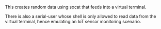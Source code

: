 This creates random data using socat that feeds into a virtual terminal.

There is also a serial-user whose shell is only allowed to read data from the virtual terminal, hence emulating an IoT sensor monitoring scenario.
